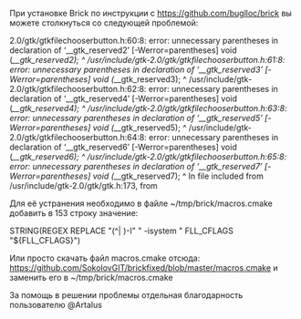 При установке Brick по инструкции с https://github.com/buglloc/brick вы можете столкнуться со следующей проблемой: 

2.0/gtk/gtkfilechooserbutton.h:60:8: error: unnecessary parentheses in declaration of ‘__gtk_reserved2’ [-Werror=parentheses] void (*__gtk_reserved2); ^ /usr/include/gtk-2.0/gtk/gtkfilechooserbutton.h:61:8: error: unnecessary parentheses in declaration of ‘__gtk_reserved3’ [-Werror=parentheses] void (*__gtk_reserved3); ^ /usr/include/gtk-2.0/gtk/gtkfilechooserbutton.h:62:8: error: unnecessary parentheses in declaration of ‘__gtk_reserved4’ [-Werror=parentheses] void (*__gtk_reserved4); ^ /usr/include/gtk-2.0/gtk/gtkfilechooserbutton.h:63:8: error: unnecessary parentheses in declaration of ‘__gtk_reserved5’ [-Werror=parentheses] void (*__gtk_reserved5); ^ /usr/include/gtk-2.0/gtk/gtkfilechooserbutton.h:64:8: error: unnecessary parentheses in declaration of ‘__gtk_reserved6’ [-Werror=parentheses] void (*__gtk_reserved6); ^ /usr/include/gtk-2.0/gtk/gtkfilechooserbutton.h:65:8: error: unnecessary parentheses in declaration of ‘__gtk_reserved7’ [-Werror=parentheses] void (*__gtk_reserved7); ^ In file included from /usr/include/gtk-2.0/gtk/gtk.h:173, from

Для её устранения необходимо в файле ~/tmp/brick/macros.cmake добавить в 153 строку значение: 

STRING(REGEX REPLACE "(^| )-I" " -isystem " FLL_CFLAGS "${FLL_CFLAGS}")

Или просто скачать файл macros.cmake отсюда: https://github.com/SokolovGIT/brickfixed/blob/master/macros.cmake и заменить его в ~/tmp/brick/macros.cmake

За помощь в решении проблемы отдельная благодарность пользователю @Artalus
